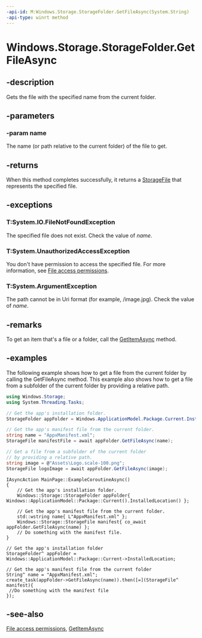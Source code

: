 ```yaml
---
-api-id: M:Windows.Storage.StorageFolder.GetFileAsync(System.String)
-api-type: winrt method
---
```


<!-- Method syntax
public Windows.Foundation.IAsyncOperation<Windows.Storage.StorageFile> GetFileAsync(System.String name)
-->

# Windows.Storage.StorageFolder.GetFileAsync

## -description
Gets the file with the specified name from the current folder.

## -parameters
### -param name
The name (or path relative to the current folder) of the file to get.

## -returns
When this method completes successfully, it returns a [StorageFile](storagefile.md) that represents the specified file.

## -exceptions
### T:System.IO.FileNotFoundException

The specified file does not exist. Check the value of *name*.

### T:System.UnauthorizedAccessException

You don't have permission to access the specified file. For more information, see [File access permissions](/windows/uwp/files/file-access-permissions).

### T:System.ArgumentException

The path cannot be in Uri format (for example, /image.jpg). Check the value of *name*.

## -remarks
To get an item that's a file or a folder, call the [GetItemAsync](storagefolder_getitemasync_1847090456.md) method.

## -examples
The following example shows how to get a file from the current folder by calling the GetFileAsync method. This example also shows how to get a file from a subfolder of the current folder by providing a relative path.

```csharp
using Windows.Storage;
using System.Threading.Tasks;

// Get the app's installation folder.
StorageFolder appFolder = Windows.ApplicationModel.Package.Current.InstalledLocation;

// Get the app's manifest file from the current folder.
string name = "AppxManifest.xml";
StorageFile manifestFile = await appFolder.GetFileAsync(name);

// Get a file from a subfolder of the current folder
// by providing a relative path.
string image = @"Assets\Logo.scale-100.png";
StorageFile logoImage = await appFolder.GetFileAsync(image);
```

```cppwinrt
IAsyncAction MainPage::ExampleCoroutineAsync()
{
    // Get the app's installation folder.
    Windows::Storage::StorageFolder appFolder{ Windows::ApplicationModel::Package::Current().InstalledLocation() };

    // Get the app's manifest file from the current folder.
    std::wstring name{ L"AppxManifest.xml" };
    Windows::Storage::StorageFile manifest{ co_await appFolder.GetFileAsync(name) };
    // Do something with the manifest file.
}
```

```cppcx
// Get the app's installation folder
StorageFolder^ appFolder = Windows::ApplicationModel::Package::Current->InstalledLocation;

// Get the app's manifest file from the current folder
String^ name = "AppxManifest.xml";
create_task(appFolder->GetFileAsync(name)).then([=](StorageFile^ manifest){
 //Do something with the manifest file  
});
```

## -see-also
[File access permissions](/windows/uwp/files/file-access-permissions), [GetItemAsync](storagefolder_getitemasync_1847090456.md)
